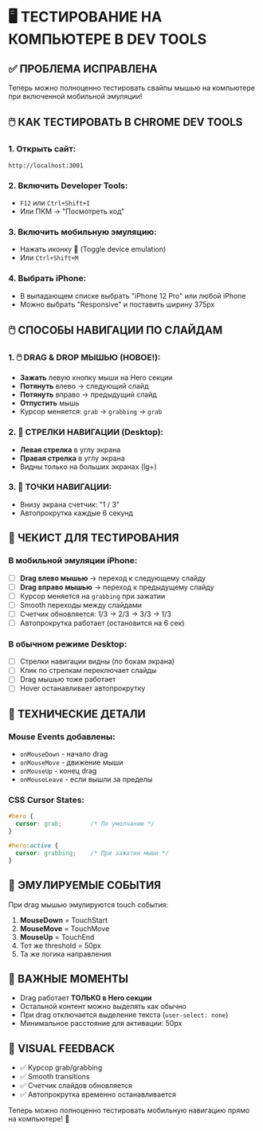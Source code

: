 # 🖥️ ТЕСТИРОВАНИЕ НА КОМПЬЮТЕРЕ В DEV TOOLS

## ✅ ПРОБЛЕМА ИСПРАВЛЕНА

Теперь можно полноценно тестировать свайпы мышью на компьютере при включенной мобильной эмуляции!

## 🖱️ КАК ТЕСТИРОВАТЬ В CHROME DEV TOOLS

### 1. Открыть сайт:
```
http://localhost:3001
```

### 2. Включить Developer Tools:
- `F12` или `Ctrl+Shift+I`
- Или ПКМ → "Посмотреть код"

### 3. Включить мобильную эмуляцию:
- Нажать иконку 📱 (Toggle device emulation)
- Или `Ctrl+Shift+M`

### 4. Выбрать iPhone:
- В выпадающем списке выбрать "iPhone 12 Pro" или любой iPhone
- Можно выбрать "Responsive" и поставить ширину 375px

## 🖱️ СПОСОБЫ НАВИГАЦИИ ПО СЛАЙДАМ

### 1. 🖱️ DRAG & DROP МЫШЬЮ (НОВОЕ!):
- **Зажать** левую кнопку мыши на Hero секции
- **Потянуть** влево → следующий слайд  
- **Потянуть** вправо → предыдущий слайд
- **Отпустить** мышь
- Курсор меняется: `grab` → `grabbing` → `grab`

### 2. 🔄 СТРЕЛКИ НАВИГАЦИИ (Desktop):
- **Левая стрелка** в углу экрана
- **Правая стрелка** в углу экрана
- Видны только на больших экранах (lg+)

### 3. 🔴 ТОЧКИ НАВИГАЦИИ:
- Внизу экрана счетчик: "1 / 3"
- Автопрокрутка каждые 6 секунд

## 🎯 ЧЕКИСТ ДЛЯ ТЕСТИРОВАНИЯ

### В мобильной эмуляции iPhone:
- [ ] **Drag влево мышью** → переход к следующему слайду
- [ ] **Drag вправо мышью** → переход к предыдущему слайду  
- [ ] Курсор меняется на `grabbing` при зажатии
- [ ] Smooth переходы между слайдами
- [ ] Счетчик обновляется: 1/3 → 2/3 → 3/3 → 1/3
- [ ] Автопрокрутка работает (остановится на 6 сек)

### В обычном режиме Desktop:
- [ ] Стрелки навигации видны (по бокам экрана)
- [ ] Клик по стрелкам переключает слайды
- [ ] Drag мышью тоже работает
- [ ] Hover останавливает автопрокрутку

## 🔧 ТЕХНИЧЕСКИЕ ДЕТАЛИ

### Mouse Events добавлены:
- `onMouseDown` - начало drag
- `onMouseMove` - движение мыши  
- `onMouseUp` - конец drag
- `onMouseLeave` - если вышли за пределы

### CSS Cursor States:
```css
#hero {
  cursor: grab;        /* По умолчанию */
}

#hero:active {
  cursor: grabbing;    /* При зажатии мыши */
}
```

## 📱 ЭМУЛИРУЕМЫЕ СОБЫТИЯ

При drag мышью эмулируются touch события:
1. **MouseDown** = TouchStart
2. **MouseMove** = TouchMove  
3. **MouseUp** = TouchEnd
4. Тот же threshold = 50px
5. Та же логика направления

## 🚨 ВАЖНЫЕ МОМЕНТЫ

- Drag работает **ТОЛЬКО в Hero секции**
- Остальной контент можно выделять как обычно
- При drag отключается выделение текста (`user-select: none`)
- Минимальное расстояние для активации: 50px

## 🎨 VISUAL FEEDBACK

- ✅ Курсор grab/grabbing
- ✅ Smooth transitions 
- ✅ Счетчик слайдов обновляется
- ✅ Автопрокрутка временно останавливается

Теперь можно полноценно тестировать мобильную навигацию прямо на компьютере! 🎉
